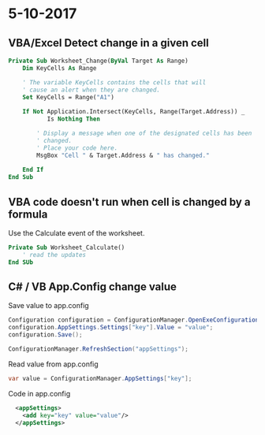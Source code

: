 # 5-10-2017

## VBA/Excel Detect change in a given cell

```vb
Private Sub Worksheet_Change(ByVal Target As Range)
    Dim KeyCells As Range

    ' The variable KeyCells contains the cells that will
    ' cause an alert when they are changed.
    Set KeyCells = Range("A1")
    
    If Not Application.Intersect(KeyCells, Range(Target.Address)) _
           Is Nothing Then

        ' Display a message when one of the designated cells has been
        ' changed.
        ' Place your code here.
        MsgBox "Cell " & Target.Address & " has changed."
       
    End If
End Sub
```

## VBA code doesn't run when cell is changed by a formula
Use the Calculate event of the worksheet.
```vb
Private Sub Worksheet_Calculate()
    ' read the updates
End SUb
```

## C# / VB App.Config change value
Save value to app.config
```csharp
Configuration configuration = ConfigurationManager.OpenExeConfiguration(ConfigurationUserLevel.None);
configuration.AppSettings.Settings["key"].Value = "value";
configuration.Save();

ConfigurationManager.RefreshSection("appSettings");
```
Read value from app.config
```csharp
var value = ConfigurationManager.AppSettings["key"];
```
Code in app.config
```xml
  <appSettings>
    <add key="key" value="value"/>
  </appSettings>
```
